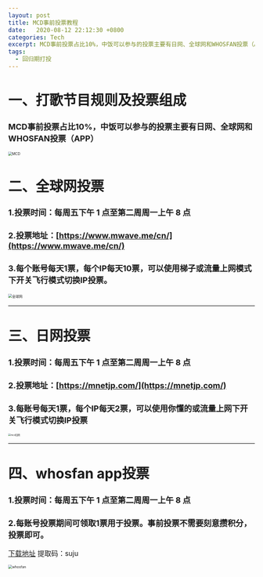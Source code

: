 ```yaml
---
layout: post
title: MCD事前投票教程
date:   2020-08-12 22:12:30 +0800
categories: Tech
excerpt: MCD事前投票占比10%，中饭可以参与的投票主要有日网、全球网和WHOSFAN投票（APP）
tags:
  - 回归期打投
---
```

# 一、打歌节目规则及投票组成
### MCD事前投票占比10%，中饭可以参与的投票主要有日网、全球网和WHOSFAN投票（APP）
<img src="https://pic-1300267894.cos.ap-nanjing.myqcloud.com/MCD.jpg" alt="MCD" style="zoom: 50%;" />

# 二、全球网投票
### 1.投票时间：每周五下午 1 点至第二周周一上午 8 点 
### 2.投票地址：[https://www.mwave.me/cn/](https://www.mwave.me/cn/)
### 3.每个账号每天1票，每个IP每天10票，可以使用梯子或流量上网模式下开关飞行模式切换IP投票。

<img src="https://pic-1300267894.cos.ap-nanjing.myqcloud.com/%E5%85%A8%E7%90%83%E7%BD%91.jpg" alt="全球网" style="zoom:50%;" />

---

# 三、日网投票
###  1.投票时间：每周五下午 1 点至第二周周一上午 8 点
###  2.投票地址：[https://mnetjp.com/](https://mnetjp.com/)
###  3.每账号每天1票，每个IP每天2票，可以使用你懂的或流量上网下开关飞行模式切换IP投票

<img src="https://pic-1300267894.cos.ap-nanjing.myqcloud.com/mcd%E6%97%A5%E7%BD%91.jpg" alt="mcd日网" style="zoom:33%;" />

---
# 四、whosfan app投票
### 1.投票时间：每周五下午 1 点至第二周周一上午 8 点
### 2.每账号投票期间可领取1票用于投票。事前投票不需要刻意攒积分，投票即可。
[下载地址](https://pan.baidu.com/s/19xXZmG-SM_nCxp82VkmDlQ)   提取码：suju


<img src="https://pic-1300267894.cos.ap-nanjing.myqcloud.com/whosfan.jpg" alt="whosfan" style="zoom:50%;" />

